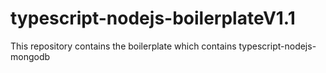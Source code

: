 # typescript-nodejs-boilerplateV1.1
This repository contains the boilerplate which contains typescript-nodejs-mongodb

